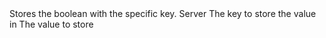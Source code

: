 <function name="SetBool" parent="IGameEvent" type="classfunc">
	<description>
		Stores the boolean with the specific key.
		<added version="0.5"></added>
	</description>
	<realm>Server</realm>
	<args>
		<arg name="key" type="string">The key to store the value in</arg>
		<arg name="value" type="boolean">The value to store</arg>
	</args>
</function>